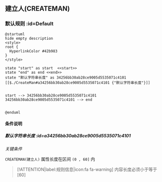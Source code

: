 ## 建立人(CREATEMAN) <!-- {docsify-ignore-all} -->

   

### 默认规则 :id=Default

```plantuml
@startuml
hide empty description
<style>
root {
  HyperlinkColor #42b983
}
</style>

state "start" as start  <<start>>
state "end" as end <<end>>
state "默认字符串长度" as 34256bb30ab28ce9005d5535071c4101 [[$./CreateMan#a34256bb30ab28ce9005d5535071c4101 {"默认字符串长度"}]]


start --> 34256bb30ab28ce9005d5535071c4101 
34256bb30ab28ce9005d5535071c4101 --> end 


@enduml
```

#### 条件说明

##### 默认字符串长度 :id=a34256bb30ab28ce9005d5535071c4101


*关键条件*


`CREATEMAN(建立人)` 属性长度在区间 `(0 , 60]` 内

> [!ATTENTION|label:规则信息|icon:fa fa-warning]
> 内容长度必须小于等于[60]







